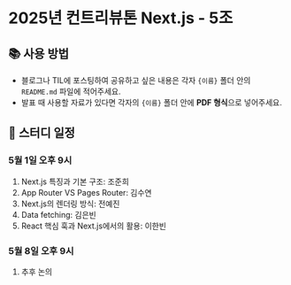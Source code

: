 # 2025년 컨트리뷰톤 Next.js - 5조

## 📚 사용 방법

- 블로그나 TIL에 포스팅하여 공유하고 싶은 내용은 각자 `{이름}` 폴더 안의 `README.md` 파일에 적어주세요.
- 발표 때 사용할 자료가 있다면 각자의 `{이름}` 폴더 안에 **PDF 형식**으로 넣어주세요.

## 📅 스터디 일정

### 5월 1일 오후 9시
1. Next.js 특징과 기본 구조: 조준희
2. App Router VS Pages Router: 김수연
3. Next.js의 렌더링 방식: 전예진
4. Data fetching: 김은빈
5. React 핵심 훅과 Next.js에서의 활용: 이한빈

### 5월 8일 오후 9시
1. 추후 논의